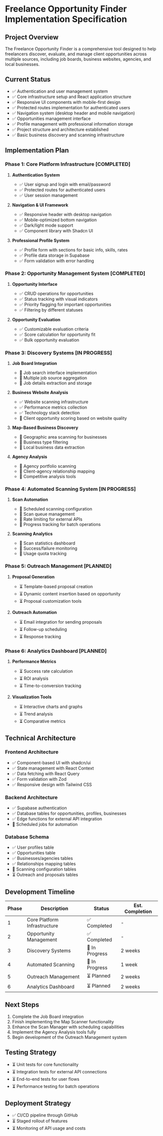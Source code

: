 
# Freelance Opportunity Finder Implementation Specification

## Project Overview
The Freelance Opportunity Finder is a comprehensive tool designed to help freelancers discover, evaluate, and manage client opportunities across multiple sources, including job boards, business websites, agencies, and local businesses.

## Current Status
- ✅ Authentication and user management system
- ✅ Core infrastructure setup and React application structure
- ✅ Responsive UI components with mobile-first design
- ✅ Protected routes implementation for authenticated users
- ✅ Navigation system (desktop header and mobile navigation)
- ✅ Opportunities management interface
- ✅ Profile management with professional information storage
- ✅ Project structure and architecture established
- ✅ Basic business discovery and scanning infrastructure

## Implementation Plan

### Phase 1: Core Platform Infrastructure [COMPLETED]
1. **Authentication System**
   - ✅ User signup and login with email/password
   - ✅ Protected routes for authenticated users
   - ✅ User session management

2. **Navigation & UI Framework**
   - ✅ Responsive header with desktop navigation
   - ✅ Mobile-optimized bottom navigation
   - ✅ Dark/light mode support
   - ✅ Component library with Shadcn UI

3. **Professional Profile System**
   - ✅ Profile form with sections for basic info, skills, rates
   - ✅ Profile data storage in Supabase
   - ✅ Form validation with error handling

### Phase 2: Opportunity Management System [COMPLETED]
1. **Opportunity Interface**
   - ✅ CRUD operations for opportunities
   - ✅ Status tracking with visual indicators
   - ✅ Priority flagging for important opportunities
   - ✅ Filtering by different statuses

2. **Opportunity Evaluation**
   - ✅ Customizable evaluation criteria
   - ✅ Score calculation for opportunity fit
   - ✅ Bulk opportunity evaluation

### Phase 3: Discovery Systems [IN PROGRESS]
1. **Job Board Integration**
   - 🔄 Job search interface implementation
   - 🔄 Multiple job source aggregation 
   - 🔄 Job details extraction and storage

2. **Business Website Analysis**
   - ✅ Website scanning infrastructure
   - ✅ Performance metrics collection
   - ✅ Technology stack detection
   - 🔄 Client opportunity scoring based on website quality

3. **Map-Based Business Discovery**
   - 🔄 Geographic area scanning for businesses
   - 🔄 Business type filtering
   - 🔄 Local business data extraction

4. **Agency Analysis**
   - 🔄 Agency portfolio scanning
   - 🔄 Client-agency relationship mapping
   - 🔄 Competitive analysis tools

### Phase 4: Automated Scanning System [IN PROGRESS]
1. **Scan Automation**
   - 🔄 Scheduled scanning configuration
   - 🔄 Scan queue management
   - 🔄 Rate limiting for external APIs
   - 🔄 Progress tracking for batch operations

2. **Scanning Analytics**
   - 🔄 Scan statistics dashboard
   - 🔄 Success/failure monitoring
   - 🔄 Usage quota tracking

### Phase 5: Outreach Management [PLANNED]
1. **Proposal Generation**
   - ⏳ Template-based proposal creation
   - ⏳ Dynamic content insertion based on opportunity
   - ⏳ Proposal customization tools

2. **Outreach Automation**
   - ⏳ Email integration for sending proposals
   - ⏳ Follow-up scheduling
   - ⏳ Response tracking

### Phase 6: Analytics Dashboard [PLANNED]
1. **Performance Metrics**
   - ⏳ Success rate calculation
   - ⏳ ROI analysis
   - ⏳ Time-to-conversion tracking

2. **Visualization Tools**
   - ⏳ Interactive charts and graphs
   - ⏳ Trend analysis
   - ⏳ Comparative metrics

## Technical Architecture

### Frontend Architecture
- ✅ Component-based UI with shadcn/ui
- ✅ State management with React Context
- ✅ Data fetching with React Query
- ✅ Form validation with Zod
- ✅ Responsive design with Tailwind CSS

### Backend Architecture
- ✅ Supabase authentication
- ✅ Database tables for opportunities, profiles, businesses
- ✅ Edge functions for external API integration
- 🔄 Scheduled jobs for automation

### Database Schema
- ✅ User profiles table
- ✅ Opportunities table
- ✅ Businesses/agencies tables
- ✅ Relationships mapping tables
- 🔄 Scanning configuration tables
- ⏳ Outreach and proposals tables

## Development Timeline

| Phase | Description | Status | Est. Completion |
|-------|-------------|--------|----------------|
| 1 | Core Platform Infrastructure | ✅ Completed | - |
| 2 | Opportunity Management | ✅ Completed | - |
| 3 | Discovery Systems | 🔄 In Progress | 2 weeks |
| 4 | Automated Scanning | 🔄 In Progress | 1 week |
| 5 | Outreach Management | ⏳ Planned | 2 weeks |
| 6 | Analytics Dashboard | ⏳ Planned | 2 weeks |

## Next Steps
1. Complete the Job Board integration
2. Finish implementing the Map Scanner functionality
3. Enhance the Scan Manager with scheduling capabilities
4. Implement the Agency Analysis tools fully
5. Begin development of the Outreach Management system

## Testing Strategy
- ⏳ Unit tests for core functionality
- ⏳ Integration tests for external API connections
- ⏳ End-to-end tests for user flows
- ⏳ Performance testing for batch operations

## Deployment Strategy
- ✅ CI/CD pipeline through GitHub
- ⏳ Staged rollout of features
- ⏳ Monitoring of API usage and costs

